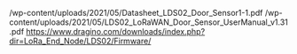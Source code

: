 /wp-content/uploads/2021/05/Datasheet_LDS02_Door_Sensor1-1.pdf
/wp-content/uploads/2021/05/LDS02_LoRaWAN_Door_Sensor_UserManual_v1.31.pdf
https://www.dragino.com/downloads/index.php?dir=LoRa_End_Node/LDS02/Firmware/
